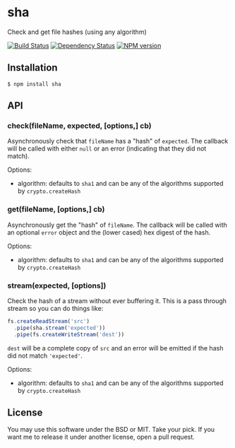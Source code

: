 # sha

Check and get file hashes (using any algorithm)

[![Build Status](https://travis-ci.org/ForbesLindesay/sha.png?branch=master)](https://travis-ci.org/ForbesLindesay/sha)
[![Dependency Status](https://gemnasium.com/ForbesLindesay/sha.png)](https://gemnasium.com/ForbesLindesay/sha)
[![NPM version](https://badge.fury.io/js/sha.png)](http://badge.fury.io/js/sha)

## Installation

    $ npm install sha

## API

### check(fileName, expected, [options,] cb)

Asynchronously check that `fileName` has a "hash" of `expected`.  The callback will be called with either `null` or an error (indicating that they did not match).

Options:

- algorithm: defaults to `sha1` and can be any of the algorithms supported by `crypto.createHash`

### get(fileName, [options,] cb)

Asynchronously get the "hash" of `fileName`.  The callback will be called with an optional `error` object and the (lower cased) hex digest of the hash.

Options:

- algorithm: defaults to `sha1` and can be any of the algorithms supported by `crypto.createHash`

### stream(expected, [options])

Check the hash of a stream without ever buffering it.  This is a pass through stream so you can do things like:

```js
fs.createReadStream('src')
  .pipe(sha.stream('expected'))
  .pipe(fs.createWriteStream('dest'))
```

`dest` will be a complete copy of `src` and an error will be emitted if the hash did not match `'expected'`.

Options:

- algorithm: defaults to `sha1` and can be any of the algorithms supported by `crypto.createHash`

## License

You may use this software under the BSD or MIT.  Take your pick.  If you want me to release it under another license, open a pull request.